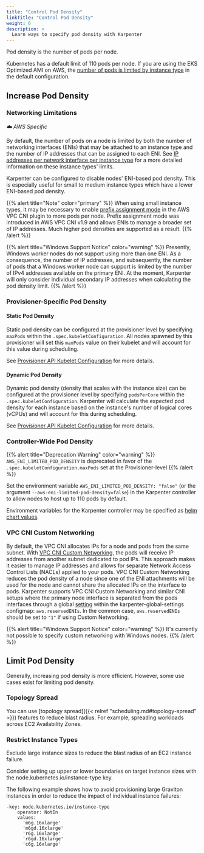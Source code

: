 ```yaml
---
title: "Control Pod Density"
linkTitle: "Control Pod Density"
weight: 6
description: >
  Learn ways to specify pod density with Karpenter
---
```


Pod density is the number of pods per node.

Kubernetes has a default limit of 110 pods per node. If you are using the EKS Optimized AMI on AWS, the [number of pods is limited by instance type](https://github.com/awslabs/amazon-eks-ami/blob/master/files/eni-max-pods.txt) in the default configuration.

## Increase Pod Density

### Networking Limitations

*☁️ AWS Specific*

By default, the number of pods on a node is limited by both the number of networking interfaces (ENIs) that may be attached to an instance type and the number of IP addresses that can be assigned to each ENI.  See [IP addresses per network interface per instance type](https://docs.aws.amazon.com/AWSEC2/latest/UserGuide/using-eni.html#AvailableIpPerENI) for a more detailed information on these instance types' limits.

Karpenter can be configured to disable nodes' ENI-based pod density.  This is especially useful for small to medium instance types which have a lower ENI-based pod density.

{{% alert title="Note" color="primary" %}}
When using small instance types, it may be necessary to enable [prefix assignment mode](https://aws.amazon.com/blogs/containers/amazon-vpc-cni-increases-pods-per-node-limits/) in the AWS VPC CNI plugin to more pods per node.  Prefix assignment mode was introduced in AWS VPC CNI v1.9 and allows ENIs to manage a broader set of IP addresses.  Much higher pod densities are supported as a result.
{{% /alert %}}

{{% alert title="Windows Support Notice" color="warning" %}}
Presently, Windows worker nodes do not support using more than one ENI.
As a consequence, the number of IP addresses, and subsequently, the number of pods that a Windows worker node can support is limited by the number of IPv4 addresses available on the primary ENI.
At the moment, Karpenter will only consider individual secondary IP addresses when calculating the pod density limit.
{{% /alert %}}

### Provisioner-Specific Pod Density

#### Static Pod Density

Static pod density can be configured at the provisioner level by specifying `maxPods` within the `.spec.kubeletConfiguration`. All nodes spawned by this provisioner will set this `maxPods` value on their kubelet and will account for this value during scheduling.

See [Provisioner API Kubelet Configuration](../provisioners/#max-pods) for more details.

#### Dynamic Pod Density

Dynamic pod density (density that scales with the instance size) can be configured at the provisioner level by specifying `podsPerCore` within the `.spec.kubeletConfiguration`. Karpenter will calculate the expected pod density for each instance based on the instance's number of logical cores (vCPUs) and will account for this during scheduling.

See [Provisioner API Kubelet Configuration](../provisioners/#pod-density) for more details.

### Controller-Wide Pod Density

{{% alert title="Deprecation Warning" color="warning" %}}
`AWS_ENI_LIMITED_POD_DENSITY` is deprecated in favor of the `.spec.kubeletConfiguration.maxPods` set at the Provisioner-level
{{% /alert %}}

Set the environment variable `AWS_ENI_LIMITED_POD_DENSITY: "false"` (or the argument  `--aws-eni-limited-pod-density=false`) in the Karpenter controller to allow nodes to host up to 110 pods by default.

Environment variables for the Karpenter controller may be specified as [helm chart values](https://github.com/aws/karpenter/blob/c73f425e924bb64c3f898f30ca5035a1d8591183/charts/karpenter/values.yaml#L15).

### VPC CNI Custom Networking

By default, the VPC CNI allocates IPs for a node and pods from the same subnet. With [VPC CNI Custom Networking](https://aws.github.io/aws-eks-best-practices/networking/custom-networking), the pods will receive IP addresses from another subnet dedicated to pod IPs. This approach makes it easier to manage IP addresses and allows for separate Network Access Control Lists (NACLs) applied to your pods. VPC CNI Custom Networking reduces the pod density of a node since one of the ENI attachments will be used for the node and cannot share the allocated IPs on the interface to pods. Karpenter supports VPC CNI Custom Networking and similar CNI setups where the primary node interface is separated from the pods interfaces through a global [setting](../reference/settings.md#configmap) within the karpenter-global-settings configmap: `aws.reservedENIs`. In the common case, `aws.reservedENIs` should be set to `"1"` if using Custom Networking.

{{% alert title="Windows Support Notice" color="warning" %}}
It's currently not possible to specify custom networking with Windows nodes.
{{% /alert %}}

## Limit Pod Density

Generally, increasing pod density is more efficient. However, some use cases exist for limiting pod density.

### Topology Spread

You can use [topology spread]({{< relref "scheduling.md#topology-spread" >}}) features to reduce blast radius. For example, spreading workloads across EC2 Availability Zones.


### Restrict Instance Types

Exclude large instance sizes to reduce the blast radius of an EC2 instance failure.

Consider setting up upper or lower boundaries on target instance sizes with the node.kubernetes.io/instance-type key.

The following example shows how to avoid provisioning large Graviton instances in order to reduce the impact of individual instance failures:

```
-key: node.kubernetes.io/instance-type
    operator: NotIn
    values:
      'm6g.16xlarge'
      'm6gd.16xlarge'
      'r6g.16xlarge'
      'r6gd.16xlarge'
      'c6g.16xlarge'
```
